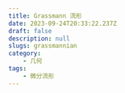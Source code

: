 ```yaml
---
title: Grassmann 流形
date: 2023-09-24T20:33:22.237Z
draft: false
description: null
slugs: grassmannian
category:
    - 几何
tags: 
    - 微分流形
---
```


